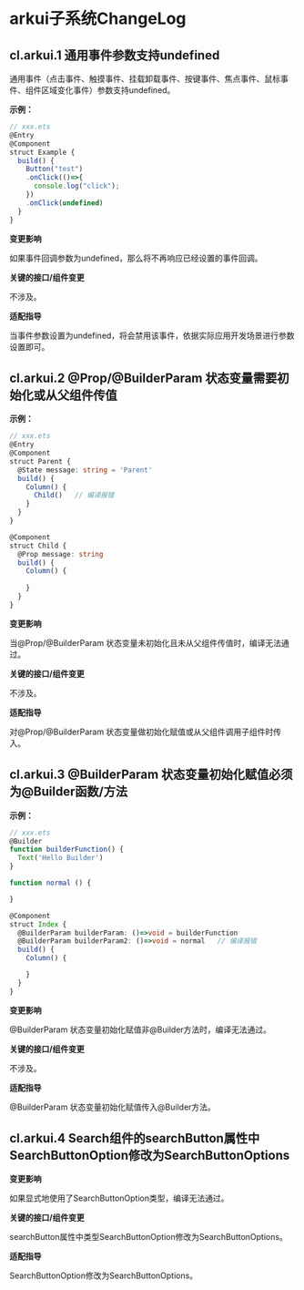# arkui子系统ChangeLog

## cl.arkui.1 通用事件参数支持undefined

通用事件（点击事件、触摸事件、挂载卸载事件、按键事件、焦点事件、鼠标事件、组件区域变化事件）参数支持undefined。

**示例：**

```ts
// xxx.ets
@Entry
@Component
struct Example {
  build() {
    Button("test")
    .onClick(()=>{
      console.log("click");
    })
    .onClick(undefined)
  }
}
```

**变更影响**

如果事件回调参数为undefined，那么将不再响应已经设置的事件回调。


**关键的接口/组件变更**

不涉及。

**适配指导**

当事件参数设置为undefined，将会禁用该事件，依据实际应用开发场景进行参数设置即可。


## cl.arkui.2 @Prop/@BuilderParam 状态变量需要初始化或从父组件传值

**示例：**

```ts
// xxx.ets
@Entry
@Component
struct Parent {
  @State message: string = 'Parent'
  build() {
    Column() {
      Child()   // 编译报错
    }
  }
}

@Component
struct Child {
  @Prop message: string
  build() {
    Column() {
      
    }
  }
}
```

**变更影响**

当@Prop/@BuilderParam 状态变量未初始化且未从父组件传值时，编译无法通过。


**关键的接口/组件变更**

不涉及。

**适配指导**

对@Prop/@BuilderParam 状态变量做初始化赋值或从父组件调用子组件时传入。


## cl.arkui.3 @BuilderParam 状态变量初始化赋值必须为@Builder函数/方法

**示例：**

```ts
// xxx.ets
@Builder
function builderFunction() {
  Text('Hello Builder')
}

function normal () {

}

@Component
struct Index {
  @BuilderParam builderParam: ()=>void = builderFunction
  @BuilderParam builderParam2: ()=>void = normal   // 编译报错
  build() {
    Column() {

    }
  }
}
```

**变更影响**

@BuilderParam 状态变量初始化赋值非@Builder方法时，编译无法通过。


**关键的接口/组件变更**

不涉及。

**适配指导**

@BuilderParam 状态变量初始化赋值传入@Builder方法。

## cl.arkui.4 Search组件的searchButton属性中SearchButtonOption修改为SearchButtonOptions

**变更影响**

如果显式地使用了SearchButtonOption类型，编译无法通过。

**关键的接口/组件变更**

searchButton属性中类型SearchButtonOption修改为SearchButtonOptions。

**适配指导**

SearchButtonOption修改为SearchButtonOptions。

